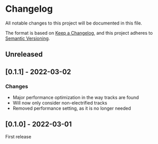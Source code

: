 ﻿# Changelog
All notable changes to this project will be documented in this file.

The format is based on [Keep a Changelog](https://keepachangelog.com/en/1.0.0/),
and this project adheres to [Semantic Versioning](https://semver.org/spec/v2.0.0.html).

## Unreleased

## [0.1.1] - 2022-03-02
### Changes
- Major performance optimization in the way tracks are found
- Will now only consider non-electrified tracks
- Removed performance setting, as it is no longer needed

## [0.1.0] - 2022-03-01
First release
